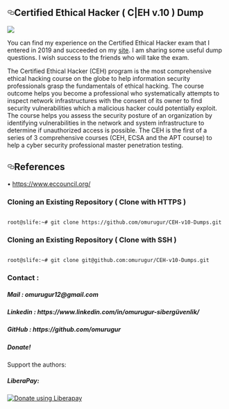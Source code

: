 <div class="Box-body">
        <article class="markdown-body entry-content p-5" itemprop="text"><h1><a id="user-content-birdwatcher" class="anchor" aria-hidden="true" href="#CEH-v10-Dumps"><svg class="octicon octicon-link" viewBox="0 0 16 16" version="1.1" width="16" height="16" aria-hidden="true"><path fill-rule="evenodd" d="M4 9h1v1H4c-1.5 0-3-1.69-3-3.5S2.55 3 4 3h4c1.45 0 3 1.69 3 3.5 0 1.41-.91 2.72-2 3.25V8.59c.58-.45 1-1.27 1-2.09C10 5.22 8.98 4 8 4H4c-.98 0-2 1.22-2 2.5S3 9 4 9zm9-3h-1v1h1c1 0 2 1.22 2 2.5S13.98 12 13 12H9c-.98 0-2-1.22-2-2.5 0-.83.42-1.64 1-2.09V6.25c-1.09.53-2 1.84-2 3.25C6 11.31 7.55 13 9 13h4c1.45 0 3-1.69 3-3.5S14.5 6 13 6z"></path></svg></a>Certified Ethical Hacker ( C|EH v.10 ) Dump</h1>
<p>
        



<p>
        <a target="_blank" rel="noopener noreferrer" href="https://camo.githubusercontent.com/13c4e50d88df7178ae1882a203ed57b641674f94/68747470733a2f2f63646e2e7261776769742e636f6d2f73696e647265736f726875732f617765736f6d652f643733303566333864323966656437386661383536353265336136336531353464643865383832392f6d656469612f62616467652e737667"><img src="https://camo.githubusercontent.com/13c4e50d88df7178ae1882a203ed57b641674f94/68747470733a2f2f63646e2e7261776769742e636f6d2f73696e647265736f726875732f617765736f6d652f643733303566333864323966656437386661383536353265336136336531353464643865383832392f6d656469612f62616467652e737667" data-canonical-src="https://cdn.rawgit.com/sindresorhus/awesome/d7305f38d29fed78fa85652e3a63e154dd8e8829/media/badge.svg" style="max-width:100%;"></a> 
       
       
       
       
        
 


























        
 
 
You can find my experience on the Certified Ethical Hacker exam that I entered in 2019 and succeeded on my <a href="https://www.justsecnow.com/ceh-nedir-ceh-nasil-alinir-certified-ethical-hacker/">site</a>. I am sharing some useful dump questions. I wish success to the friends who will take the exam.

The Certified Ethical Hacker (CEH) program is the most comprehensive ethical hacking course on the globe to help information security professionals grasp the fundamentals of ethical hacking. The course outcome helps you become a professional who systematically attempts to inspect network infrastructures with the consent of its owner to find security vulnerabilities which a malicious hacker could potentially exploit. The course helps you assess the security posture of an organization by identifying vulnerabilities in the network and system infrastructure to determine if unauthorized access is possible. The CEH is the first of a series of 3 comprehensive courses (CEH, ECSA and the APT course) to help a cyber security professional master penetration testing.

<h2><a id="user-content-configuration" class="anchor" aria-hidden="true" href="#References"><svg class="octicon octicon-link" viewBox="0 0 16 16" version="1.1" width="16" height="16" aria-hidden="true"><path fill-rule="evenodd" d="M4 9h1v1H4c-1.5 0-3-1.69-3-3.5S2.55 3 4 3h4c1.45 0 3 1.69 3 3.5 0 1.41-.91 2.72-2 3.25V8.59c.58-.45 1-1.27 1-2.09C10 5.22 8.98 4 8 4H4c-.98 0-2 1.22-2 2.5S3 9 4 9zm9-3h-1v1h1c1 0 2 1.22 2 2.5S13.98 12 13 12H9c-.98 0-2-1.22-2-2.5 0-.83.42-1.64 1-2.09V6.25c-1.09.53-2 1.84-2 3.25C6 11.31 7.55 13 9 13h4c1.45 0 3-1.69 3-3.5S14.5 6 13 6z"></path></svg></a>References</h2>

•	https://www.eccouncil.org/
</p>




<h3>Cloning an Existing Repository ( Clone with HTTPS )</h3>
<pre><code>
root@slife:~# git clone https://github.com/omurugur/CEH-v10-Dumps.git
</code></pre>
<h3>Cloning an Existing Repository ( Clone with SSH )</h3>
<pre><code>
root@slife:~# git clone git@github.com:omurugur/CEH-v10-Dumps.git
</code></pre>

<h3>Contact :</h3>

<h5>Mail : omurugur12@gmail.com </h5>

<h5>Linkedin  : https://www.linkedin.com/in/omurugur-sibergüvenlik/ </h5>

<h5>GitHub  : https://github.com/omurugur </h5>

<h5>Donate!</h5>
</p>
Support the authors:


<h5>LiberaPay:</h5>

<noscript><a href="https://liberapay.com/slife/donate"><img alt="Donate using Liberapay" src="https://liberapay.com/assets/widgets/donate.svg"></a></noscript>
